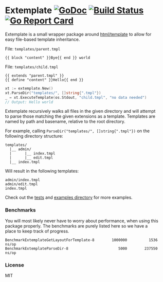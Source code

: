 # Extemplate [![GoDoc](http://godoc.org/github.com/dannyvankooten/extemplate?status.svg)](http://godoc.org/github.com/dannyvankooten/extemplate)  [![Build Status](https://travis-ci.org/dannyvankooten/extemplate.svg)](https://travis-ci.org/dannyvankooten/extemplate) [![Go Report Card](https://goreportcard.com/badge/github.com/dannyvankooten/extemplate)](https://goreportcard.com/report/github.com/dannyvankooten/extemplate)

Extemplate is a small wrapper package around [html/template](https://golang.org/pkg/html/template/) to allow for easy file-based template inheritance.

File: `templates/parent.tmpl`
```text
{{ block "content" }}Bye{{ end }} world
```

File: `templates/child.tmpl`
```text
{{ extends "parent.tmpl" }}
{{ define "content" }}Hello{{ end }}
```

```go
xt := extemplate.New()
xt.ParseDir("templates/", []string{".tmpl"})
_ = xt.ExecuteTemplate(os.Stdout, "child.tmpl", "no data needed") 
// Output: Hello world
```

Extemplate recursively walks all files in the given directory and will attempt to parse those matching the given extensions as a template. Templates are named by path and basename, relative to the root directory.

For example, calling `ParseDir("templates/", []string{".tmpl"})` on the following directory structure:

```text
templates/
  |__ admin/
  |      |__ index.tmpl
  |      |__ edit.tmpl
  |__ index.tmpl
```

Will result in the following templates:

```text
admin/index.tmpl
admin/edit.tmpl
index.tmpl
```

Check out the [tests](https://github.com/dannyvankooten/extemplate/blob/master/template_test.go) and [examples directory](https://github.com/dannyvankooten/extemplate/tree/master/examples) for more examples.

### Benchmarks

You will most likely never have to worry about performance, when using this package properly. 
The benchmarks are purely listed here so we have a place to keep track of progress.

```
BenchmarkExtemplateGetLayoutForTemplate-8   	 1000000	      1536 ns/op
BenchmarkExtemplateParseDir-8               	    5000	    237550 ns/op
```

### License

MIT
